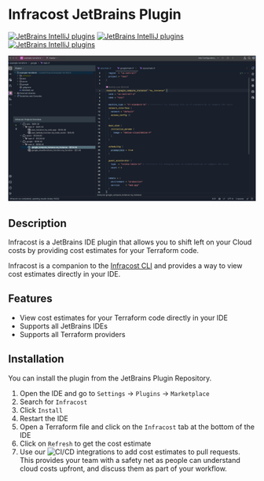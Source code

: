 # Infracost JetBrains Plugin

[![JetBrains IntelliJ plugins](https://img.shields.io/jetbrains/plugin/v/24761-infracost.svg)](https://plugins.jetbrains.com/plugin/24761-infracost)
[![JetBrains IntelliJ plugins](https://img.shields.io/jetbrains/plugin/d/24761-infracost.svg)](https://plugins.jetbrains.com/plugin/24761-infracost)
[![JetBrains IntelliJ plugins](https://img.shields.io/jetbrains/plugin/r/rating/24761-infracost.svg)](https://plugins.jetbrains.com/plugin/24761-infracost)

![Infracost JetBrains Plugin](.github/images/infracost.png)

## Description

<!-- Plugin description -->
Infracost is a JetBrains IDE plugin that allows you to shift left on your Cloud costs by providing cost estimates for your Terraform code.

Infracost is a companion to the [Infracost CLI](https://www.infracost.io/docs/integrations/ci-cd) and provides a way to view cost estimates directly in your IDE.
<!-- Plugin description end -->

## Features

- View cost estimates for your Terraform code directly in your IDE
- Supports all JetBrains IDEs
- Supports all Terraform providers

## Installation

You can install the plugin from the JetBrains Plugin Repository.

1. Open the IDE and go to `Settings` -> `Plugins` -> `Marketplace`
2. Search for `Infracost`
3. Click `Install`
4. Restart the IDE
5. Open a Terraform file and click on the `Infracost` tab at the bottom of the IDE
6. Click on `Refresh` to get the cost estimate
7. Use our ![CI/CD integrations](https://www.infracost.io/docs/integrations/cicd/) to add cost estimates to pull requests. This provides your team with a safety net as people can understand cloud costs upfront, and discuss them as part of your workflow.
